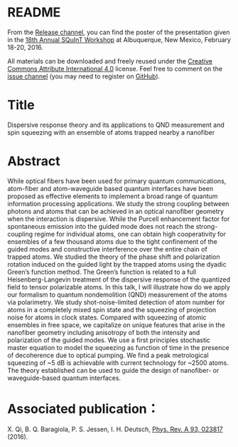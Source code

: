 # README
From the [Release channel](https://github.com/i2000s/SQuInT2016/releases), you can find the poster of the presentation given in the [18th Annual SQuInT Workshop](http://physics.unm.edu/SQuInT/2016/index.php) at Albuquerque, New Mexico, February 18-20, 2016. 

All materials can be downloaded and freely reused under the [Creative Commons Attribute International 4.0](https://creativecommons.org/licenses/by/4.0/) license. 
Feel free to comment on the [issue channel](https://github.com/i2000s/SQuInT2016/issues) (you may need to register on [GitHub](http://github.com)).

# Title
Dispersive response theory and its applications to QND measurement and spin squeezing with an ensemble of atoms trapped nearby a nanofiber

# Abstract

While optical fibers have been used for primary quantum communications, atom-fiber and atom-waveguide based quantum interfaces have been proposed as effective elements to implement a broad range of quantum information processing applications. We study the strong coupling between photons and atoms that can be achieved in an optical nanofiber geometry when the interaction is dispersive. While the Purcell enhancement factor for spontaneous emission into the guided mode does not reach the strong-coupling regime for individual atoms, one can obtain high cooperativity for ensembles of a few thousand atoms due to the tight confinement of the guided modes and constructive interference over the entire chain of trapped atoms. We studied the theory of the phase shift and polarization rotation induced on the guided light by the trapped atoms using the dyadic Green’s function method. The Green’s function is related to a full Heisenberg-Langevin treatment of the dispersive response of the quantized field to tensor polarizable atoms. In this talk, I will illustrate how do we apply our formalism to quantum nondemolition (QND) measurement of the atoms via polarimetry. We study shot-noise-limited detection of atom number for atoms in a completely mixed spin state and the squeezing of projection noise for atoms in clock states. Compared with squeezing of atomic ensembles in free space, we capitalize on unique features that arise in the nanofiber geometry including anisotropy of both the intensity and polarization of the guided modes. We use a first principles stochastic master equation to model the squeezing as function of time in the presence of decoherence due to optical pumping. We find a peak metrological squeezing of ~5 dB is achievable with current technology for ~2500 atoms. The theory established can be used to guide the design of nanofiber- or waveguide-based quantum interfaces.

# Associated publication：

X. Qi, B. Q. Baragiola, P. S. Jessen, I. H. Deutsch, [Phys. Rev. A 93, 023817](https://github.com/CQuIC/NanofiberPaper2014/releases) (2016).

